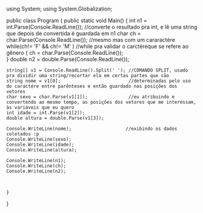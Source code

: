 using System;
using System.Globalization;

public class Program
{
	public static void Main()
	{
	int n1 = int.Parse(Console.ReadLine()); //converte o resultado pra int, e lê uma string que depois de convertida é guardada em n1 
	char ch = char.Parse(Console.ReadLine()); //mesmo mas com um cararactére
	while(ch!= 'F' && ch!= 'M' ) //while pra validar o carctéreque se refere ao gênero
	{
	  ch = char.Parse(Console.ReadLine());	
	}
	double n2 = double.Parse(Console.ReadLine()); 
	
	string[] v1 = Console.ReadLine().Split(' '); //COMANDO SPLIT, usado pra dividir uma string/recortar ela em certas partes que são
	string nome = v1[0];                         //determinadas pelo uso do caractére entre parênteses e então guardado nas posições dos vetores
	char sexo = char.Parse(v1[1]);               //eu atribuindo e convertendo ao mesmo tempo, as posições dos vetores que me interessam, às variáveis que eu quero
	int idade = int.Parse(v1[2]);                
	double altura = double.Parse(v1[3]);
		
	Console.WriteLine(nome);                    //exibindo os dados coletados :p 
	Console.WriteLine(sexo);
	Console.WriteLine(idade);
	Console.WriteLine(altura);
	
	Console.WriteLine(n1);
	Console.WriteLine(ch);
	Console.WriteLine(n2);
	
		
		
	}
}